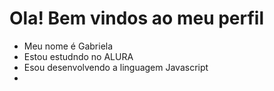 # Ola! Bem vindos ao meu perfil
- Meu nome é Gabriela
- Estou estudndo no ALURA
- Esou desenvolvendo a linguagem Javascript
- 
